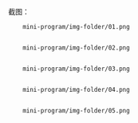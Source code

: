 截图：

        mini-program/img-folder/01.png
      

        mini-program/img-folder/02.png
      

        mini-program/img-folder/03.png
      

        mini-program/img-folder/04.png
      

        mini-program/img-folder/05.png
      
